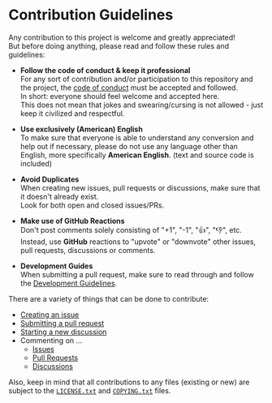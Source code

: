 <!--
  Copyright (c) 2022 Michael Federczuk
  SPDX-License-Identifier: CC-BY-SA-4.0
-->

# Contribution Guidelines #

Any contribution to this project is welcome and greatly appreciated!  
But before doing anything, please read and follow these rules and guidelines:

* **Follow the code of conduct & keep it professional**  
  For any sort of contribution and/or participation to this repository and the project, the
  [code of conduct](CODE_OF_CONDUCT.md) must be accepted and followed.  
  In short: everyone should feel welcome and accepted here.  
  This does not mean that jokes and swearing/cursing is not allowed - just keep it civilized and respectful.

* **Use exclusively (American) English**  
  To make sure that everyone is able to understand any conversion and help out if necessary, please do not use any
  language other than English, more specifically **American English**. (text and source code is included)

* **Avoid Duplicates**  
  When creating new issues, pull requests or discussions, make sure that it doesn't already exist.  
  Look for both open and closed issues/PRs.

* **Make use of GitHub Reactions**  
  Don't post comments solely consisting of "+1", "-1", "👍", "👎", etc.  
  Instead, use **GitHub** reactions to "upvote" or "downvote" other issues, pull requests, discussions or comments.

* **Development Guides**  
  When submitting a pull request, make sure to read through and follow the [Development Guidelines](DEVELOPING.md).

There are a variety of things that can be done to contribute:

* [Creating an issue](https://github.com/mfederczuk/cross-support/issues/new/choose)
* [Submitting a pull request](https://github.com/mfederczuk/cross-support/compare)
* [Starting a new discussion](https://github.com/mfederczuk/cross-support/discussions/new)
* Commenting on ...
  * [Issues](https://github.com/mfederczuk/cross-support/issues)
  * [Pull Requests](https://github.com/mfederczuk/cross-support/pulls)
  * [Discussions](https://github.com/mfederczuk/cross-support/discussions)

Also, keep in mind that all contributions to any files (existing or new) are subject to the [`LICENSE.txt`](LICENSE.txt)
and [`COPYING.txt`](COPYING.txt) files.
